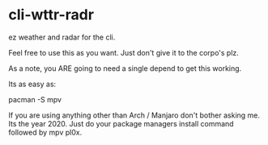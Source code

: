 # cli-wttr-radr
ez weather and radar for the cli.

Feel free to use this as you want. Just don't give it to the corpo's plz. 

As a note, you ARE going to need a single depend to get this working.

Its as easy as:

pacman -S mpv

If you are using anything other than Arch / Manjaro don't bother asking me. Its the year 2020. Just do your package managers install command followed by mpv pl0x.
